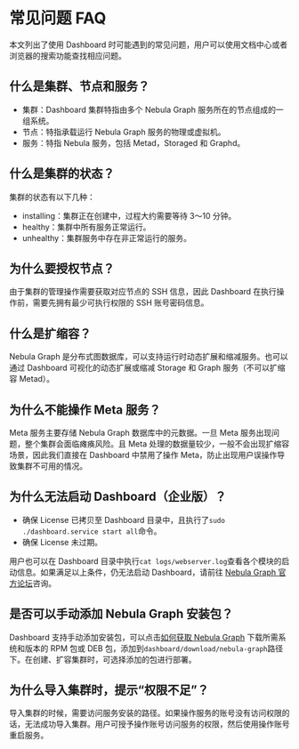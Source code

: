 # 常见问题 FAQ

本文列出了使用 Dashboard 时可能遇到的常见问题，用户可以使用文档中心或者浏览器的搜索功能查找相应问题。

## 什么是集群、节点和服务？

- 集群：Dashboard 集群特指由多个 Nebula Graph 服务所在的节点组成的一组系统。
- 节点：特指承载运行 Nebula Graph 服务的物理或虚拟机。
- 服务：特指 Nebula 服务，包括 Metad，Storaged 和 Graphd。

## 什么是集群的状态？

集群的状态有以下几种：

- installing：集群正在创建中，过程大约需要等待 3～10 分钟。
- healthy：集群中所有服务正常运行。
- unhealthy：集群服务中存在非正常运行的服务。

## 为什么要授权节点？

由于集群的管理操作需要获取对应节点的 SSH 信息，因此 Dashboard 在执行操作前，需要先拥有最少可执行权限的 SSH 账号密码信息。

## 什么是扩缩容？

Nebula Graph 是分布式图数据库，可以支持运行时动态扩展和缩减服务。也可以通过 Dashboard 可视化的动态扩展或缩减 Storage 和 Graph 服务（不可以扩缩容 Metad）。

## 为什么不能操作 Meta 服务？

Meta 服务主要存储 Nebula Graph 数据库中的元数据。一旦 Meta 服务出现问题，整个集群会面临瘫痪风险。且 Meta 处理的数据量较少，一般不会出现扩缩容场景，因此我们直接在 Dashboard 中禁用了操作 Meta，防止出现用户误操作导致集群不可用的情况。

<!-- balance-3.1
## 扩缩容之后对数据有什么影响？

- 扩容 Storage，Dashboard 会在指定的机器上创建并运行 Storage 服务，对已有数据不会造成影响，可以在集群信息标签页下的 `服务信息` 页面和 `Leader` 页面，根据自身需求选择进行`Balance Data`或者`Balance Leader`操作。
- 缩容 Storage，Dashboard 会自动执行`Balance Data Remove`语句，确保被指定的服务上的数据分片迁移完成后，停止服务。
- 扩缩容 Graph 对数据不会有影响。
-->

## 为什么无法启动 Dashboard（企业版）？

- 确保 License 已拷贝至 Dashboard 目录中，且执行了`sudo ./dashboard.service start all`命令。
- 确保 License 未过期。

用户也可以在 Dashboard 目录中执行`cat logs/webserver.log`查看各个模块的启动信息。如果满足以上条件，仍无法启动 Dashboard，请前往 [Nebula Graph 官方论坛](https://discuss.nebula-graph.com.cn/ "点击前往 Nebula Graph 官方论坛")咨询。

## 是否可以手动添加 Nebula Graph 安装包？

Dashboard 支持手动添加安装包，可以点击[如何获取 Nebula Graph](https://nebula-graph.com.cn/download/) 下载所需系统和版本的 RPM 包或 DEB 包，添加到`dashboard/download/nebula-graph`路径下。在创建、扩容集群时，可选择添加的包进行部署。


## 为什么导入集群时，提示“权限不足”？

导入集群的时候，需要访问服务安装的路径。如果操作服务的账号没有访问权限的话，无法成功导入集群。用户可授予操作账号访问服务的权限，然后使用操作账号重启服务。